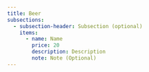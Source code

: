 ```yaml
---
title: Beer
subsections:
  - subsection-header: Subsection (optional)
    items:
      - name: Name
        price: 20
        description: Description
        note: Note (Optional)
---
```

